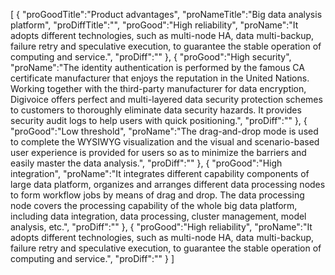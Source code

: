 [
	{
		"proGoodTitle":"Product advantages",
		"proNameTitle":"Big data analysis platform",
		"proDiffTitle":"",
		"proGood":"High reliability",
		"proName":"It adopts different technologies, such as multi-node HA, data multi-backup, failure retry and speculative execution, to guarantee the stable operation of computing and service.",
		"proDiff":""
	},
	{
		"proGood":"High security",
		"proName":"The identity authentication is performed by the famous CA certificate manufacturer that enjoys the reputation in the United Nations. Working together with the third-party manufacturer for data encryption, Digivoice offers perfect and multi-layered data security protection schemes to customers to thoroughly eliminate data security hazards. It provides security audit logs to help users with quick positioning.",
		"proDiff":""
	},
	{
		"proGood":"Low threshold",
		"proName":"The drag-and-drop mode is used to complete the WYSIWYG visualization and the visual and scenario-based user experience is provided for users so as to minimize the barriers and easily master the data analysis.",
		"proDiff":""
	},
	{
		"proGood":"High integration",
		"proName":"It integrates different capability components of large data platform, organizes and arranges different data processing nodes to form workflow jobs by means of drag and drop. The data processing node covers the processing capability of the whole big data platform, including data integration, data processing, cluster management, model analysis, etc.",
		"proDiff":""
	},
	{
		"proGood":"High reliability",
		"proName":"It adopts different technologies, such as multi-node HA, data multi-backup, failure retry and speculative execution, to guarantee the stable operation of computing and service.",
		"proDiff":""
	}
]
